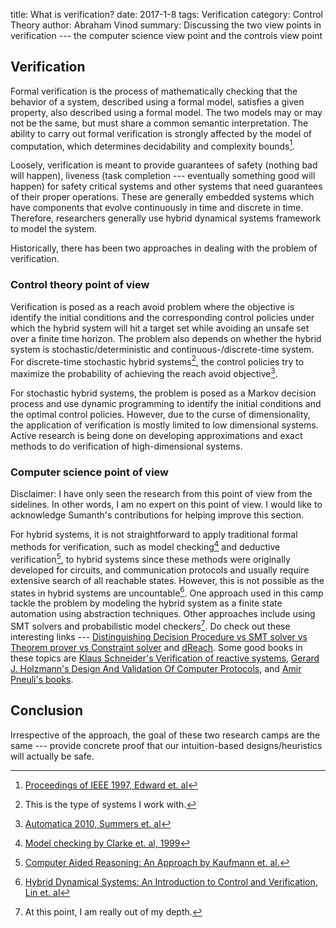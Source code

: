 title: What is verification?
date: 2017-1-8
tags: Verification
category: Control Theory
author: Abraham Vinod
summary: Discussing the two view points in verification --- the computer science view point and the controls view point

## Verification 

Formal verification is the process of mathematically checking that the behavior
of a system, described using a formal model, satisfies a given property, also
described using a formal model. The two models may or may not be the same, but
must share a common semantic interpretation. The ability to carry out formal
verification is strongly affected by the model of computation, which determines
decidability and complexity bounds[^EdwardIEEE1997].

Loosely, verification is meant to provide guarantees of safety (nothing bad will
happen), liveness (task completion --- eventually something good will happen)
for safety critical systems and other systems that need guarantees of their
    proper operations. These are generally embedded systems which have
    components that evolve continuously in time and discrete in time. Therefore,
    researchers generally use hybrid dynamical systems framework to model the
    system. 

Historically, there has been two approaches in dealing with the problem of
verification.

### Control theory point of view

Verification is posed as a reach avoid problem where the objective is identify
the initial conditions and the corresponding control policies under which the
hybrid system will hit a target set while avoiding an unsafe set over a finite
time horizon. The problem also depends on whether the hybrid system is
stochastic/deterministic and continuous-/discrete-time system. For discrete-time
stochastic hybrid systems[^myInterest], the control policies try to maximize the probability
of achieving the reach avoid objective[^SummersAutomatica2010].

For stochastic hybrid
systems, the problem is posed as a Markov decision process and use dynamic
programming to identify the initial conditions and the optimal control policies.
However, due to the curse of dimensionality, the application of verification is
mostly limited to low dimensional systems. Active research is being done on
developing approximations and exact methods to do verification of
high-dimensional systems.


### Computer science point of view  


Disclaimer: I have only seen the research from this point of view from the
sidelines. In other words, I am no expert on this point of view. I would like to
acknowledge Sumanth's contributions for helping improve this section. 

For hybrid systems, it is not straightforward to apply traditional formal
methods for verification, such as model checking[^ClarkeBook1999] and deductive
verification[^KaufmannBook2000], to hybrid systems since these methods were
originally developed for circuits, and communication protocols
and usually require extensive search of all reachable states.  However, this is
not possible as the states in hybrid systems are uncountable[^LinBook2000]. One
approach used in this camp tackle the problem by modeling the hybrid system as a
finite state automation using abstraction techniques. Other approaches include
using SMT solvers and probabilistic model checkers[^Caution]. Do check out these
interesting links ---
[Distinguishing Decision Procedure vs SMT solver vs Theorem prover vs Constraint
solver](http://cs.stackexchange.com/questions/14946/distinguish-decision-procedure-vs-smt-solver-vs-theorem-prover-vs-constraint-sol)
and [dReach](http://dreal.github.io/dReach/). Some good books in these topics
are [Klaus Schneider's Verification of reactive
systems](http://www.springer.com/us/book/9783540002963), [Gerard J. Holzmann's
Design And Validation Of Computer
Protocols](https://www.amazon.com/Design-Validation-Computer-Protocols-Holzmann/dp/0135399254),
and [Amir Pneuli's books](http://cs.nyu.edu/cs/faculty/pnueli/books.html).

## Conclusion

Irrespective of the approach, the goal of these two research camps are the same
--- provide concrete proof that our intuition-based designs/heuristics will
actually be safe.


<!--
[^MitchellLvlSet]: [https://www.cs.ubc.ca/~mitchell/ToolboxLS/](https://www.cs.ubc.ca/~mitchell/ToolboxLS/)
For deterministic continuous-time systems, the reach-avoid problem can solved
using Level set toolbox methods[^MitchellLvlSet]. -->

[^EdwardIEEE1997]: [Proceedings of IEEE 1997, Edward et.  al](ieeexplore.ieee.org/document/558710)
[^SummersAutomatica2010]: [Automatica 2010, Summers et.
al](http://linkinghub.elsevier.com/retrieve/pii/S0005109810003547)
[^myInterest]: This is the type of systems I work with.
[^ClarkeBook1999]: [Model checking by Clarke et. al, 1999](dl.acm.org/citation.cfm?id=332656)
[^KaufmannBook2000]: [Computer Aided Reasoning: An Approach by Kaufmann et.  al.](http://dl.acm.org/citation.cfm?id=555902)
[^LinBook2000]: [Hybrid Dynamical Systems: An Introduction to Control and Verification, Lin et.  al](www.nowpublishers.com/article/Details/SYS-001)
[^Caution]: At this point, I am really out of my depth. 
